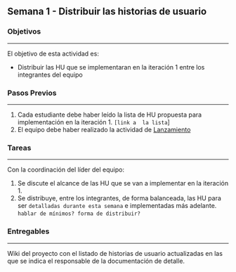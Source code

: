 ## Semana 1 - Distribuir las historias de usuario


### Objetivos
----
El objetivo de esta actividad es:

* Distribuir las HU que se implementaran en la iteración 1 entre los integrantes del equipo
   
   
### Pasos Previos
----

1. Cada estudiante debe haber leído la lista de HU propuesta para implementación en la iteración 1. `[link a  la lista`]
2. El equipo debe haber realizado la actividad de [Lanzamiento](https://ticsw.github.io/mt1_guias_proyecto/semanas/semana1/s1_lanzamiento)

### Tareas
----

Con la coordinación del líder del equipo:
1. Se discute el alcance de las HU que se van a implementar en la iteración 1. 
2. Se distribuye, entre los integrantes, de forma balanceada, las HU para ser `detalladas durante esta semana` e implementadas más adelante. 
   `hablar de mínimos? forma de distribuir?`
   

### Entregables
---

Wiki del proyecto con el listado de historias de usuario actualizadas en las que se indica el responsable de la documentación de detalle.